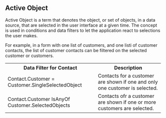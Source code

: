 ## Active Object

Active Object is a term that denotes the object, or set of objects, in a data source, that are selected in the user interface at a given time. The concept is used in conditions and data filters to let the application react to selections the user makes.

For example, in a form with one list of customers, and one listi of customer contacts, the list of customer contacts can be filtered on the selected customer or customers.

<table style="WIDTH: 100%">

<tbody>

<tr>

<th>Data Filter for Contact</th>

<th>Description</th>

</tr>

<tr>

<td>Contact.Customer = Customer.SingleSelectedObject</td>

<td>Contacts for a customer are shown if one and only one customer is selected.</td>

</tr>

<tr>

<td>Contact.Customer IsAnyOf Customer.SelectedObjects</td>

<td>Contacts ofr a customer are shown if one or more customers are selected.</td>

</tr>

</tbody>

</table>